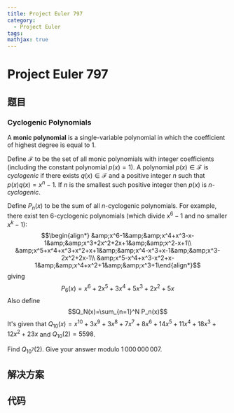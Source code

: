 ```yaml
---
title: Project Euler 797
category:
  - Project Euler
tags:
mathjax: true
---
```

<escape><!-- more --></escape>
    
# Project Euler 797
## 题目
### Cyclogenic Polynomials


A <b>monic polynomial</b> is a single-variable polynomial in which the coefficient of highest degree is equal to 1.

Define $\mathcal{F}$ to be the set of all monic polynomials with integer coefficients (including the constant polynomial $p(x)=1$). A polynomial $p(x)\in\mathcal{F}$ is <i>cyclogenic</i> if there exists $q(x)\in\mathcal{F}$ and a positive integer $n$ such that $p(x)q(x)=x^n-1$. If $n$ is the smallest such positive integer then $p(x)$ is $n$<i>-cyclogenic</i>.

Define $P_n(x)$ to be the sum of all $n$-cyclogenic polynomials. For example, there exist ten 6-cyclogenic polynomials (which divide $x^6-1$ and no smaller $x^k-1$):
$$\begin{align*}
&amp;x^6-1&amp;&amp;x^4+x^3-x-1&amp;&amp;x^3+2x^2+2x+1&amp;&amp;x^2-x+1\\
&amp;x^5+x^4+x^3+x^2+x+1&amp;&amp;x^4-x^3+x-1&amp;&amp;x^3-2x^2+2x-1\\
&amp;x^5-x^4+x^3-x^2+x-1&amp;&amp;x^4+x^2+1&amp;&amp;x^3+1\end{align*}$$
giving
$$P_6(x)=x^6+2x^5+3x^4+5x^3+2x^2+5x$$
Also define
$$Q_N(x)=\sum_{n=1}^N P_n(x)$$
It's given that
$Q_{10}(x)=x^{10}+3x^9+3x^8+7x^7+8x^6+14x^5+11x^4+18x^3+12x^2+23x$ and $Q_{10}(2) = 5598$.

Find $Q_{10^7}(2)$. Give your answer modulo $1\,000\,000\,007$.


## 解决方案


## 代码


